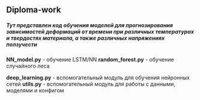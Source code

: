## Diploma-work
##### Тут представлен код обучения моделей для прогнозирования зависимостей деформаций от времени при различных температурах и твердостях материала, а также различных напряжениях ползучести

**NN_model.py** - обучение LSTM/NN
**random_forest.py** - обучение случайного леса

**deep_learning.py** - вспомогательный модуль для обучения нейронных сетей
**utils.py** - вспомогательный модуль для работы с данными, моделями и конфигом
